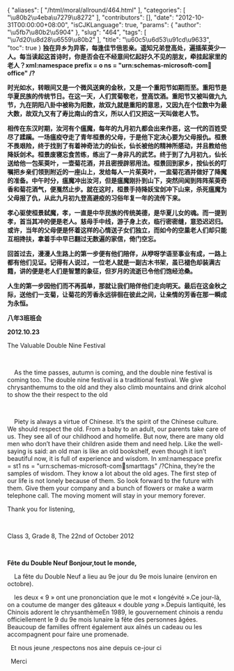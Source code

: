 {
    "aliases": [
        "/html/moral/allround/464.html"
    ],
    "categories": [
        "\u80b2\u4eba\u7279\u8272"
    ],
    "contributors": [],
    "date": "2012-10-31T00:00:00+08:00",
    "isCJKLanguage": true,
    "params": {
        "author": "\u5fb7\u80b2\u5904"
    },
    "slug": "464",
    "tags": [
        "\u7d20\u8d28\u6559\u80b2"
    ],
    "title": "\u60c5\u6d53\u91cd\u9633",
    "toc": true
}
**独在异乡为异客，每逢佳节倍思亲。遥知兄弟登高处，遍插茱萸少一人。每当读起这首诗时，你是否会在不经意间忆起好久不见的朋友，牵挂起家里的老人？xml:namespace prefix = o ns = "urn:schemas-microsoft-com:office:office" /?**

**时光如水，转眼间又是一个微风送爽的金秋，又是一个重阳节如期而至。重阳节是华夏民族的传统节日。在这一天，人们赏菊敬老，登高饮酒。重阳节又被叫做九九节，九在阴阳八卦中被称为阳数，故双九就是重阳的意思，又因九在个位数中为最大数，故双九又有了寿比南山的含义，所以人们又把这一天叫做老人节。**

**相传在东汉时期，汝河有个瘟魔，每年的九月初九都会出来作恶，这一代的百姓受尽了蹂躏。一场瘟疫夺走了青年桓景的父母，于是他下定决心要为父母报仇。桓景不畏艰险，终于找到了有着神奇法力的仙长，仙长被他的精神所感动，并且教给他降妖剑术。桓景废寝忘食苦练，练出了一身非凡的武艺。终于到了九月初九，仙长送给他一包茱萸叶，一壶菊花酒，并且密授辟邪用法。桓景回到家乡，按仙长的叮嘱把乡亲们领到附近的一座山上，发给每人一片茱萸叶，一盅菊花酒并做好了降魔的准备。中午时分，瘟魔冲出汝河，但是瘟魔刚扑到山下，突然间闻到阵阵茱萸奇香和菊花酒气，便戛然止步。就在这时，桓景手持降妖宝剑冲下山来，杀死瘟魔为父母报了仇，从此九月初九登高避疫的习俗年复一年的流传下来。**

**孝心驱使桓景弑魔，孝，一直是中华民族的传统美德，是华夏儿女的魂。而一提到孝，首当其冲的便是老人。慈母手中线，游子身上衣，临行密密缝，意恐迟迟归。或许，当年的父母便是怀着这样的心情送子女们独立，而如今的空巢老人们却只能互相搀扶，拿着手中早已翻过无数遍的家信，倚门空忘。**

**回首过去，漫漫人生路上的第一步便有他们陪伴，从咿呀学语至事业有成，一路上都有他们见证。记得有人说过，一位老人就是一副古木书架，虽已褪色却装满古籍，讲的便是老人们是智慧的象征，但岁月的流逝已令他们饱经沧桑。**

**人生的第一步因他们而不再孤单，那就让我们陪伴他们走向明天。最后在这金秋之际，送他们一支菊，让菊花的芳香永远徘徊在彼此之间，让亲情的芳香在那一瞬成为永恒。**

**八年3班班会**

**2012.10.23**

 The Valuable Double Nine Festival

 

    As the time passes, autumn is coming, and the double nine festival is coming too. The double nine festival is a traditional festival. We give chrysanthemums to the old and they also climb mountains and drink alcohol to show the their respect to the old

 

    Piety is always a virtue of Chinese. It’s the spirit of the Chinese culture. We should respect the old. From a baby to an adult, our parents take care of us. They see all of our childhood and homelife. But now, there are many old men who don’t have their children aside them and need help. Like the well-saying is said: an old man is like an old bookshelf, even though it isn’t beautiful now, it is full of experience and wisdom. In xml:namespace prefix = st1 ns = "urn:schemas-microsoft-com:office:smarttags" /?China, they’re the samples of wisdom. They know a lot about the old ages. The first step of our life is not lonely because of them. So look forward to the future with them. Give them your company and a bunch of flowers or make a warm telephone call. The moving moment will stay in your memory forever.

Thank you for listening,

 

Class 3, Grade 8, The 22nd of October 2012

 

 **Fête du Double Neuf Bonjour,tout le monde,**

    La fête du Double Neuf a lieu au 9e jour du 9e mois lunaire (environ en octobre).

    les deux « 9 » ont une prononciation que le mot « longévité ».Ce jour-là, on a coutume de manger des gâteaux « double *yang* ».Depuis lantiquité, les Chinois adorent le chrysanthèmeEn 1989, le gouvernement chinois a rendu officiellement le 9 du 9e mois lunaire la fête des personnes âgées. Beaucoup de familles offrent également aux aînés un cadeau ou les accompagnent pour faire une promenade.

  Et nous jeune ,respectons nos aine depuis ce-jour ci 

  Merci 

  